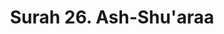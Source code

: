 ---
title       : "Surah 26. Ash-Shu'araa"
DATE        : 7/25/2018 9:18:17 AM
draft       : false
TYPE        : "quran"
layout      : "surah"
BookCode    : "ARB"
SurahNumber : "26"
TotalAyah   : "227"
---